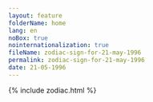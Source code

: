 ```yaml
---
layout: feature
folderName: home
lang: en
noBox: true
nointernationalization: true
fileName: zodiac-sign-for-21-may-1996
permalink: zodiac-sign-for-21-may-1996
date: 21-05-1996
---
```

{% include zodiac.html %}
